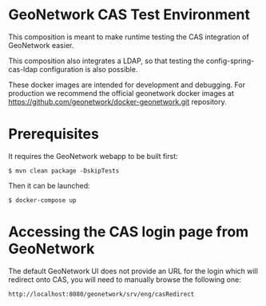 # GeoNetwork CAS Test Environment

This composition is meant to make runtime testing the CAS integration of
GeoNetwork easier.

This composition also integrates a LDAP, so that testing the
config-spring-cas-ldap configuration is also possible.

These docker images are intended for development and debugging. For production we recommend the official geonetwork docker images at https://github.com/geonetwork/docker-geonetwork.git repository.

# Prerequisites

It requires the GeoNetwork webapp to be built first:

```
$ mvn clean package -DskipTests
```

Then it can be launched:

```
$ docker-compose up
```

# Accessing the CAS login page from GeoNetwork

The default GeoNetwork UI does not provide an URL for the login which will redirect onto CAS, you will need to manually browse the following one:

```
http://localhost:8080/geonetwork/srv/eng/casRedirect
```

